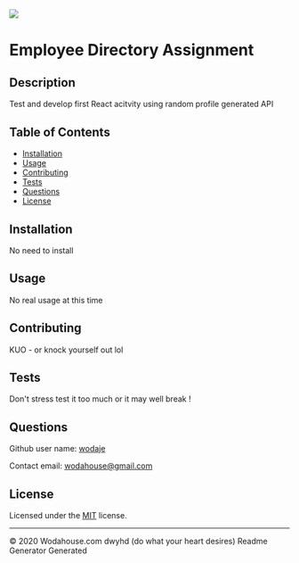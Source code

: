  
![](https://img.shields.io/apm/l/vim-mode)
---
# Employee Directory Assignment

## Description 
Test and develop first React acitvity using random profile generated API

## Table of Contents

* [Installation](#Installation)
* [Usage](#Usage)
* [Contributing](#Contributing)
* [Tests](#Tests)
* [Questions](#Questions)
* [License](#License)


## Installation

No need to install


## Usage 

No real usage at this time


## Contributing

KUO - or knock yourself out lol


## Tests

Don't stress test it too much or it may well break !


## Questions

Github user name: [wodaje](https://github.com/wodaje)

Contact email: [wodahouse@gmail.com](mailto:wodahouse@gmail.com)

## License

Licensed under the [MIT](MIT%20License.txt) license.

---

© 2020 Wodahouse.com dwyhd (do what your heart desires) Readme Generator Generated